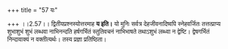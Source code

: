 +++
title = "57 यः"

+++
।।2.57।। द्वितीयप्रश्नस्योत्तरमाह **य इति।** यो मुनिः सर्वत्र
देहजीवनादिष्वपि स्नेहवर्जितः तत्तत्प्राप्य शुभाशुभं शुभं लब्धवा
नाभिनन्दति हर्षगर्भितं स्तुतिवचनं नाभिभाषते तथाऽशुभं लब्ध्वा न द्वेष्टि।
द्वेषगर्भितं निन्दावाक्यं न वक्तीत्यर्थः। तस्य प्रज्ञा प्रतिष्ठिता।  
